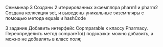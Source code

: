 
Семминар 3
Созданы 2 итерированных экземпляра pharm1 и pharm2
Создана коллекция set, и выведены уникальные экземпляры
с помощью метода equals и hashCode

3 задание
Добавить интерфейс Copmparable<Pharmacy> к классу Pharmacy. Переопределить метод compareTo()
подсказка: можно добавить, а можно не добавлять в класс поля;

